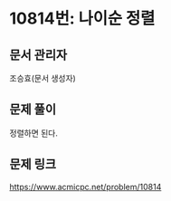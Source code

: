 # 10814번: 나이순 정렬
## 문서 관리자
조승효(문서 생성자)
## 문제 풀이
정렬하면 된다.
## 문제 링크
https://www.acmicpc.net/problem/10814